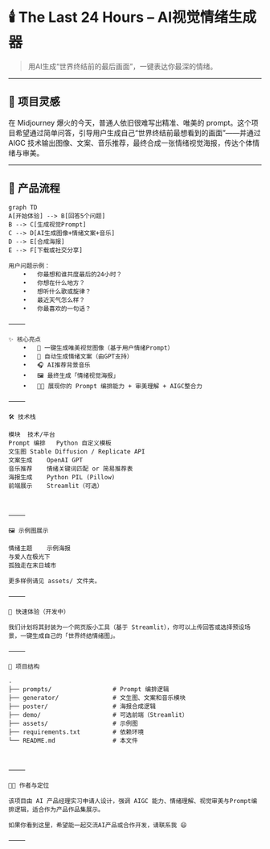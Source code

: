 # 🕯️ The Last 24 Hours – AI视觉情绪生成器

> 用AI生成“世界终结前的最后画面”，一键表达你最深的情绪。

---

## 🧠 项目灵感

在 Midjourney 爆火的今天，普通人依旧很难写出精准、唯美的 prompt。这个项目希望通过简单问答，引导用户生成自己“世界终结前最想看到的画面”——并通过 AIGC 技术输出图像、文案、音乐推荐，最终合成一张情绪视觉海报，传达个体情绪与审美。

---

## 🧩 产品流程

```mermaid
graph TD
A[开始体验] --> B[回答5个问题]
B --> C[生成视觉Prompt]
C --> D[AI生成图像+情绪文案+音乐]
D --> E[合成海报]
E --> F[下载或社交分享]

用户问题示例：
	•	你最想和谁共度最后的24小时？
	•	你想在什么地方？
	•	想听什么歌或旋律？
	•	最近天气怎么样？
	•	你最喜欢的一句话？

⸻

✨ 核心亮点
	•	🎨 一键生成唯美视觉图像（基于用户情绪Prompt）
	•	📝 自动生成情绪文案（由GPT支持）
	•	🎧 AI推荐背景音乐
	•	🖼️ 最终生成「情绪视觉海报」
	•	🧑‍🎨 展现你的 Prompt 编排能力 + 审美理解 + AIGC整合力

⸻

🛠️ 技术栈

模块	技术/平台
Prompt 编排	Python 自定义模板
文生图	Stable Diffusion / Replicate API
文案生成	OpenAI GPT
音乐推荐	情绪关键词匹配 or 简易推荐表
海报生成	Python PIL (Pillow)
前端展示	Streamlit（可选）



⸻

🖼️ 示例图展示

情绪主题	示例海报
与爱人在极光下	
孤独走在末日城市	

更多样例请见 assets/ 文件夹。

⸻

🧪 快速体验（开发中）

我们计划将其封装为一个网页版小工具（基于 Streamlit），你可以上传回答或选择预设场景，一键生成自己的「世界终结情绪图」。

⸻

📌 项目结构

.
├── prompts/                 # Prompt 编排逻辑
├── generator/               # 文生图、文案和音乐模块
├── poster/                  # 海报合成逻辑
├── demo/                    # 可选前端（Streamlit）
├── assets/                  # 示例图
├── requirements.txt         # 依赖环境
└── README.md                # 本文件



⸻

👨‍💻 作者与定位

该项目由 AI 产品经理实习申请人设计，强调 AIGC 能力、情绪理解、视觉审美与Prompt编排逻辑，适合作为产品作品集展示。

如果你看到这里，希望能一起交流AI产品或合作开发，请联系我 😄

⸻






